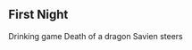 <!-- TITLE: Airship -->
<!-- SUBTITLE: A gift from Klauf while the group tries to reach the giants -->

## First Night
Drinking game
Death of a dragon
Savien steers